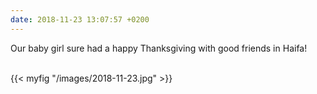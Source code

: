 ```yaml
---
date: 2018-11-23 13:07:57 +0200
---
```


Our baby girl sure had a happy Thanksgiving with good friends in Haifa!

<br />
{{< myfig "/images/2018-11-23.jpg" >}}
